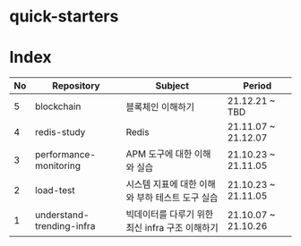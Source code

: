 # quick-starters

# Index
|No|Repository|Subject|Period|
|---|------|---|---|
|5|blockchain|블록체인 이해하기|21.12.21 ~ TBD|
|4|redis-study|Redis |21.11.07 ~ 21.12.07|
|3|performance-monitoring|APM 도구에 대한 이해와 실습|21.10.23 ~ 21.11.05|
|2|load-test|시스템 지표에 대한 이해와 부하 테스트 도구 실습|21.10.23 ~ 21.11.05|
|1|understand-trending-infra|빅데이터를 다루기 위한 최신 infra 구조 이해하기|21.10.07 ~ 21.10.26|
